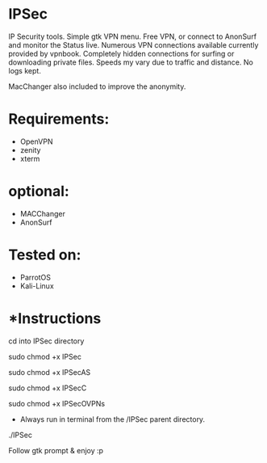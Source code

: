 # IPSec
  IP Security tools. Simple gtk VPN menu. Free VPN, or connect to AnonSurf and monitor the Status live.
  Numerous VPN connections available currently provided by vpnbook. Completely hidden connections for surfing or downloading private files.
  Speeds my vary due to traffic and distance.  No logs kept. 

  MacChanger also included to improve the anonymity.
 
# Requirements:
- OpenVPN
- zenity
- xterm
# optional: 
- MACChanger
- AnonSurf

# Tested on:
- ParrotOS
- Kali-Linux

# *Instructions 
  cd into IPSec directory 
  
  sudo chmod +x IPSec
  
  sudo chmod +x IPSecAS
  
  sudo chmod +x IPSecC
  
  sudo chmod +x IPSecOVPNs
  
 - Always run in terminal from the /IPSec parent directory.
  
  ./IPSec
  
  Follow gtk prompt & enjoy :p
#
#
#
